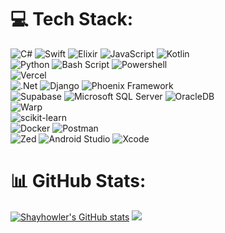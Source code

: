 
# 💻 Tech Stack:
![C#](https://img.shields.io/badge/c%23-%23239120.svg?style=for-the-badge&logo=csharp&logoColor=white) ![Swift](https://img.shields.io/badge/Swift-FA7343?style=for-the-badge&logo=swift&logoColor=white) ![Elixir](https://img.shields.io/badge/Elixir-4B275F?style=for-the-badge&logo=elixir&logoColor=white) ![JavaScript](https://img.shields.io/badge/javascript-%23323330.svg?style=for-the-badge&logo=javascript&logoColor=%23F7DF1E) ![Kotlin](https://img.shields.io/badge/kotlin-%237F52FF.svg?style=for-the-badge&logo=kotlin&logoColor=white) </br> ![Python](https://img.shields.io/badge/python-3670A0?style=for-the-badge&logo=python&logoColor=ffdd54) ![Bash Script](https://img.shields.io/badge/bash_script-%23121011.svg?style=for-the-badge&logo=gnu-bash&logoColor=white) ![Powershell](https://img.shields.io/badge/powershell-5391FE?style=for-the-badge&logo=powershell&logoColor=white) </br> ![Vercel](https://img.shields.io/badge/vercel-%23000000.svg?style=for-the-badge&logo=vercel&logoColor=white) </br> ![.Net](https://img.shields.io/badge/.NET-5C2D91?style=for-the-badge&logo=.net&logoColor=white) ![Django](https://img.shields.io/badge/django-%23092E20.svg?style=for-the-badge&logo=django&logoColor=white) ![Phoenix Framework](https://img.shields.io/badge/Phoenix%20Framework-FD4F00?style=for-the-badge&logo=phoenixframework&logoColor=fff) </br> ![Supabase](https://img.shields.io/badge/Supabase-3ECF8E?style=for-the-badge&logo=supabase&logoColor=white) ![Microsoft SQL Server](https://img.shields.io/badge/Microsoft%20SQL%20Server-CC2927?style=for-the-badge&logo=microsoft%20sql%20server&logoColor=white) ![OracleDB](https://img.shields.io/badge/Oracle-F80000?style=for-the-badge&logo=Oracle&logoColor=white) </br> ![Warp](https://img.shields.io/badge/warp-01A4FF?style=for-the-badge&logo=warp&logoColor=white) </br> ![scikit-learn](https://img.shields.io/badge/scikit--learn-%23F7931E.svg?style=for-the-badge&logo=scikit-learn&logoColor=white) </br> ![Docker](https://img.shields.io/badge/docker-%230db7ed.svg?style=for-the-badge&logo=docker&logoColor=white) ![Postman](https://img.shields.io/badge/Postman-FF6C37?style=for-the-badge&logo=postman&logoColor=white) </br> ![Zed](https://img.shields.io/badge/Zed-white?style=for-the-badge&logo=zedindustries&logoColor=084CCF) ![Android Studio](https://img.shields.io/badge/Android_Studio-3DDC84?style=for-the-badge&logo=android-studio&logoColor=%2300008B) ![Xcode](https://img.shields.io/badge/Xcode-007ACC?style=for-the-badge&logo=Xcode&logoColor=white)
# 📊 GitHub Stats:
[![Shayhowler's GitHub stats](https://github-readme-stats.vercel.app/api?username=shayhowler&theme=dracula&hide_border=false&include_all_commits=true&count_private=true&layout=compact)](https://github.com/anuraghazra/github-readme-stats) ![](https://github-readme-stats.vercel.app/api/top-langs/?username=shayhowler&theme=dracula&hide_border=false&include_all_commits=true&count_private=true&layout=compact)
